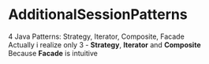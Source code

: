# AdditionalSessionPatterns
4 Java Patterns: Strategy, Iterator, Composite, Facade  
Actually i realize only 3 - **Strategy**, **Iterator** and **Composite**  
Because **Facade** is intuitive
